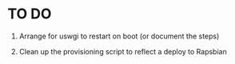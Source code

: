 # TO DO

1. Arrange for uswgi to restart on boot (or document the steps)

1. Clean up the provisioning script to reflect a deploy to Rapsbian

